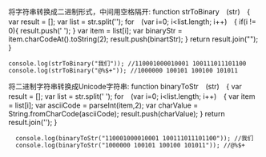 将字符串转换成二进制形式，中间用空格隔开:
    function strToBinary　(str)　{
        var result = [];
        var list = str.split('');
        for　(var i=0; i<list.length; i++)　{
            if(i != 0){
                result.push(' ');
            }
            var item = list[i];
            var binaryStr = item.charCodeAt().toString(2);
            result.push(binartStr);
        }
        return result.join("");
    }

    console.log(strToBinary("我们")); //110001000010001 100111011101100
    console.log(strToBinary("@%$+")); //1000000 100101 100100 101011



将二进制字符串转换成Unicode字符串:
      function binaryToStr　(str)　{
          var result = [];
          var list = str.split(' ');
          for　(var i=0; i<list.length; i++)　{
              var item = list[i];
              var asciiCode = parseInt(item,2);
              var charValue = String.fromCharCode(asciiCode);
              result.push(charValue);
          }
          return result.join('');
      }

      console.log(binaryToStr("110001000010001 100111011101100")); //我们
      console.log(binaryToStr("1000000 100101 100100 101011")); //@%$+
